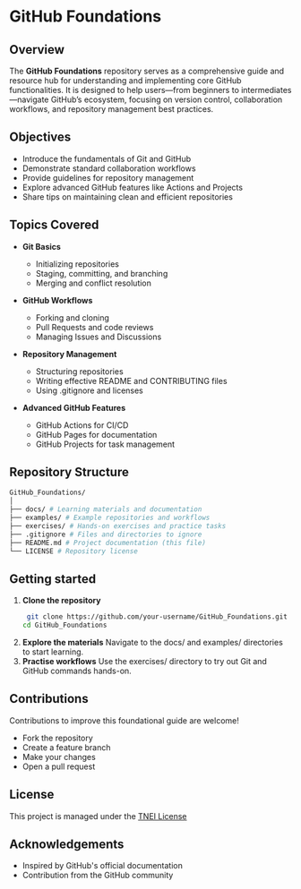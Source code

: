 # GitHub Foundations

## Overview  
The **GitHub Foundations** repository serves as a comprehensive guide and resource hub for understanding and implementing core GitHub functionalities. It is designed to help users—from beginners to intermediates—navigate GitHub’s ecosystem, focusing on version control, collaboration workflows, and repository management best practices.

## Objectives  
- Introduce the fundamentals of Git and GitHub  
- Demonstrate standard collaboration workflows  
- Provide guidelines for repository management  
- Explore advanced GitHub features like Actions and Projects  
- Share tips on maintaining clean and efficient repositories  

## Topics Covered  
- **Git Basics**  
  - Initializing repositories  
  - Staging, committing, and branching  
  - Merging and conflict resolution  

- **GitHub Workflows**  
  - Forking and cloning  
  - Pull Requests and code reviews  
  - Managing Issues and Discussions  

- **Repository Management**  
  - Structuring repositories  
  - Writing effective README and CONTRIBUTING files  
  - Using .gitignore and licenses  

- **Advanced GitHub Features**  
  - GitHub Actions for CI/CD  
  - GitHub Pages for documentation  
  - GitHub Projects for task management  

## Repository Structure 
```bash
GitHub_Foundations/ 
│ 
├── docs/ # Learning materials and documentation
├── examples/ # Example repositories and workflows 
├── exercises/ # Hands-on exercises and practice tasks 
├── .gitignore # Files and directories to ignore 
├── README.md # Project documentation (this file) 
└── LICENSE # Repository license
```

## Getting started
1. **Clone the repository**
   ```bash
    git clone https://github.com/your-username/GitHub_Foundations.git
   cd GitHub_Foundations
   ```
3. **Explore the materials**
   Navigate to the docs/ and examples/ directories to start learning.
5. **Practise workflows**
   Use the exercises/ directory to try out Git and GitHub commands hands-on.

## Contributions
Contributions to improve this foundational guide are welcome!
- Fork the repository
- Create a feature branch
- Make your changes
- Open a pull request

## License
This project is managed under the [TNEI License]([url](https://www.afternic.com/forsale/randm.com?utm_source=tdfs&utm_medium=sn_affiliate_click&utm_campaign=tdfs_godaddy_dls&traffic_type=tdfs&traffic_id=godaddy_dls))

## Acknowledgements
- Inspired by GitHub's official documentation
- Contribution from the GitHub community
